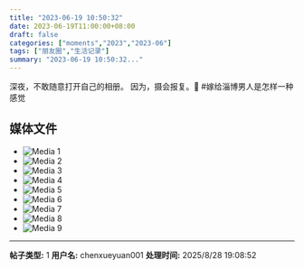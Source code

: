 ```yaml
---
title: "2023-06-19 10:50:32"
date: 2023-06-19T11:00:00+08:00
draft: false
categories: ["moments","2023","2023-06"]
tags: ["朋友圈","生活记录"]
summary: "2023-06-19 10:50:32..."
---
```


深夜，不敢随意打开自己的相册。
因为，摄会报复。🥲
​
​#嫁给淄博男人是怎样一种感觉

## 媒体文件

- ![Media 1](/Moments/photos/2023-06-19/202306191050320.jpg)
- ![Media 2](/Moments/photos/2023-06-19/202306191050321.jpg)
- ![Media 3](/Moments/photos/2023-06-19/202306191050322.jpg)
- ![Media 4](/Moments/photos/2023-06-19/202306191050323.jpg)
- ![Media 5](/Moments/photos/2023-06-19/202306191050324.jpg)
- ![Media 6](/Moments/photos/2023-06-19/202306191050325.jpg)
- ![Media 7](/Moments/photos/2023-06-19/202306191050326.jpg)
- ![Media 8](/Moments/photos/2023-06-19/202306191050327.jpg)
- ![Media 9](/Moments/photos/2023-06-19/202306191050328.jpg)

---

**帖子类型:** 1
**用户名:** chenxueyuan001
**处理时间:** 2025/8/28 19:08:52